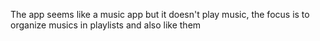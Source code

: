 The app seems like a music app but it doesn't play music, the focus is to organize musics in playlists and also like them
